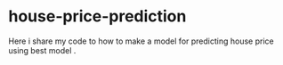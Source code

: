 # house-price-prediction
Here i share my code to how to make a model for predicting house price using best model .
